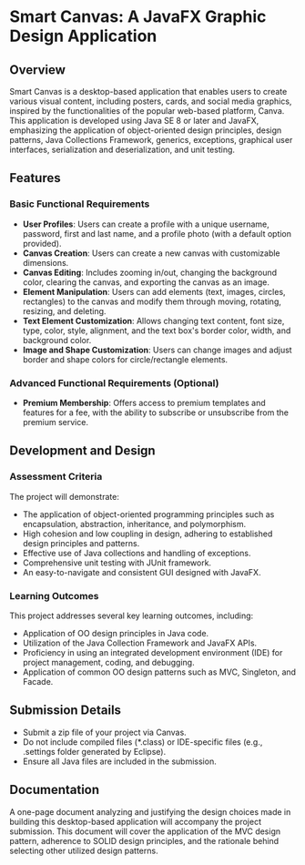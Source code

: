 # Smart Canvas: A JavaFX Graphic Design Application

## Overview

Smart Canvas is a desktop-based application that enables users to create various visual content, including posters, cards, and social media graphics, inspired by the functionalities of the popular web-based platform, Canva. This application is developed using Java SE 8 or later and JavaFX, emphasizing the application of object-oriented design principles, design patterns, Java Collections Framework, generics, exceptions, graphical user interfaces, serialization and deserialization, and unit testing.

## Features

### Basic Functional Requirements

- **User Profiles**: Users can create a profile with a unique username, password, first and last name, and a profile photo (with a default option provided).
- **Canvas Creation**: Users can create a new canvas with customizable dimensions.
- **Canvas Editing**: Includes zooming in/out, changing the background color, clearing the canvas, and exporting the canvas as an image.
- **Element Manipulation**: Users can add elements (text, images, circles, rectangles) to the canvas and modify them through moving, rotating, resizing, and deleting.
- **Text Element Customization**: Allows changing text content, font size, type, color, style, alignment, and the text box's border color, width, and background color.
- **Image and Shape Customization**: Users can change images and adjust border and shape colors for circle/rectangle elements.

### Advanced Functional Requirements (Optional)

- **Premium Membership**: Offers access to premium templates and features for a fee, with the ability to subscribe or unsubscribe from the premium service.

## Development and Design

### Assessment Criteria

The project will demonstrate:
- The application of object-oriented programming principles such as encapsulation, abstraction, inheritance, and polymorphism.
- High cohesion and low coupling in design, adhering to established design principles and patterns.
- Effective use of Java collections and handling of exceptions.
- Comprehensive unit testing with JUnit framework.
- An easy-to-navigate and consistent GUI designed with JavaFX.

### Learning Outcomes

This project addresses several key learning outcomes, including:
- Application of OO design principles in Java code.
- Utilization of the Java Collection Framework and JavaFX APIs.
- Proficiency in using an integrated development environment (IDE) for project management, coding, and debugging.
- Application of common OO design patterns such as MVC, Singleton, and Facade.

## Submission Details

- Submit a zip file of your project via Canvas.
- Do not include compiled files (*.class) or IDE-specific files (e.g., .settings folder generated by Eclipse).
- Ensure all Java files are included in the submission.

## Documentation

A one-page document analyzing and justifying the design choices made in building this desktop-based application will accompany the project submission. This document will cover the application of the MVC design pattern, adherence to SOLID design principles, and the rationale behind selecting other utilized design patterns.


